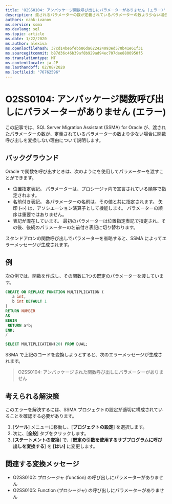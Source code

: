 ```yaml
---
title: 'O2SS0104: アンパッケージ関数呼び出しにパラメーターがありません (エラー)'
description: 渡されるパラメーターの数が定義されているパラメーターの数より少ない場合に、Oracle の SQL Server Migration Assistant (SSMA) が関数呼び出しを変換しない理由について説明します。
authors: nahk-ivanov
ms.service: ssma
ms.devlang: sql
ms.topic: article
ms.date: 1/22/2020
ms.author: alexiva
ms.openlocfilehash: 37cd14be6febb86da622424093ed570b41e61f31
ms.sourcegitcommit: b87d36c46b39af8b929ad94ec707dee8800950f5
ms.translationtype: MT
ms.contentlocale: ja-JP
ms.lasthandoff: 02/08/2020
ms.locfileid: "76762596"
---
```

# <a name="o2ss0104-unpackaged-function-call-is-missing-a-parameter-error"></a>O2SS0104: アンパッケージ関数呼び出しにパラメーターがありません (エラー)

この記事では、SQL Server Migration Assistant (SSMA) for Oracle が、渡されたパラメーターの数が、定義されているパラメーターの数より少ない場合に関数呼び出しを変換しない理由について説明します。

## <a name="background"></a>バックグラウンド

Oracle で関数を呼び出すときは、次のようにを使用してパラメーターを渡すことができます。

* 位置指定表記。 パラメーターは、プロシージャ内で宣言されている順序で指定されます。
* 名前付き表記。 各パラメーターの名前は、その値と共に指定されます。 矢印 (`=>`) は、アソシエーション演算子として機能します。 パラメーターの順序は重要ではありません。
* 表記が混在しています。 最初のパラメーターは位置指定表記で指定され、その後、後続のパラメーターの名前付き表記に切り替わります。

スタンドアロンの関数呼び出しでパラメーターを省略すると、SSMA によってエラーメッセージが生成されます。

## <a name="example"></a>例

次の例では、関数を作成し、その関数に1つの既定のパラメーターを渡しています。

```sql
CREATE OR REPLACE FUNCTION MULTIPLICATION (
   a int,
   b int DEFAULT 1
)
RETURN NUMBER
AS
BEGIN
 RETURN a*b;
END;
/

SELECT MULTIPLICATION(20) FROM DUAL;
```

SSMA で上記のコードを変換しようとすると、次のエラーメッセージが生成されます。

> O2SS0104: アンパッケージされた関数呼び出しにパラメーターがありません

## <a name="possible-remedies"></a>考えられる解決策

このエラーを解決するには、SSMA プロジェクトの設定が適切に構成されていることを確認する必要があります。

1. [**ツール**] メニューに移動し、[**プロジェクトの設定**] を選択します。
2. 次に、[**全般**] タブをクリックします。
3. [**ステートメントの変換**] で、[**既定の引数を使用するサブプログラムに呼び出しを変換する**] を **[はい]** に変更します。

## <a name="related-conversion-messages"></a>関連する変換メッセージ

* O2SS0102: プロシージャ (function) の呼び出しにパラメーターがありません
* O2SS0105: Function (プロシージャ) の呼び出しにパラメーターがありません
